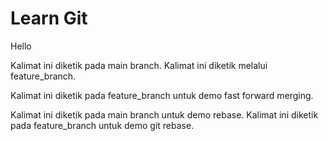 # Learn Git

Hello

Kalimat ini diketik pada main branch.
Kalimat ini diketik melalui feature_branch.

Kalimat ini diketik pada feature_branch untuk demo fast forward merging.

Kalimat ini diketik pada main branch untuk demo rebase.
Kalimat ini diketik pada feature_branch untuk demo git rebase.
